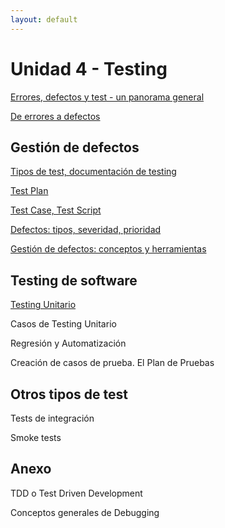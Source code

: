 ```yaml
---
layout: default
---
```


# Unidad 4 - Testing

[Errores, defectos y test - un panorama general](./testing-panorama)

[De errores a defectos](./errores-defectos)


## Gestión de defectos
[Tipos de test, documentación de testing](./sistematizacion/tipos-documentacion)

[Test Plan](./sistematizacion/test-plan)

[Test Case, Test Script](./sistematizacion/test-case)

[Defectos: tipos, severidad, prioridad](./sistematizacion/defectos-exploracion)

[Gestión de defectos: conceptos y herramientas](./sistematizacion/bug-tracking)

## Testing de software
[Testing Unitario](./testing-software/testing-unitario)

Casos de Testing Unitario

Regresión y Automatización

Creación de casos de prueba. El Plan de Pruebas

## Otros tipos de test
Tests de integración

Smoke tests

## Anexo
TDD o Test Driven Development

Conceptos generales de Debugging
